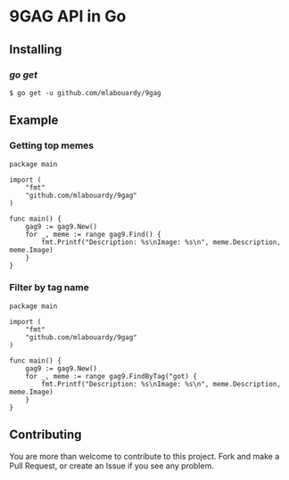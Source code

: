 # 9GAG API in Go


## Installing

### *go get*

    $ go get -u github.com/mlabouardy/9gag

## Example

### Getting top memes

```golang
package main

import (
	"fmt"
	"github.com/mlabouardy/9gag"
)

func main() {
	gag9 := gag9.New()
	for _, meme := range gag9.Find() {
		fmt.Printf("Description: %s\nImage: %s\n", meme.Description, meme.Image)
	}
}
```
### Filter by tag name

```golang
package main

import (
	"fmt"
	"github.com/mlabouardy/9gag"
)

func main() {
	gag9 := gag9.New()
	for _, meme := range gag9.FindByTag("got) {
		fmt.Printf("Description: %s\nImage: %s\n", meme.Description, meme.Image)
	}
}
```

## Contributing

You are more than welcome to contribute to this project.  Fork and
make a Pull Request, or create an Issue if you see any problem.
